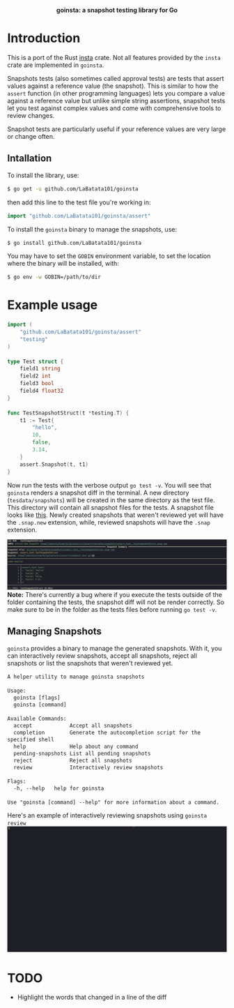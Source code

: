 <div align="center">
 <p><strong>goinsta: a snapshot testing library for Go</strong></p>
</div>

# Introduction

This is a port of the Rust [insta](https://github.com/mitsuhiko/insta) crate. Not all features provided by the `insta`
crate are implemented in `goinsta`.

Snapshots tests (also sometimes called approval tests) are tests that assert values against a reference value (the snapshot).
This is similar to how the `assert` function (in other programming languages) lets you compare a value against a reference value but unlike simple string assertions, snapshot tests let you test against complex values and come with comprehensive tools to review changes.

Snapshot tests are particularly useful if your reference values are very large or change often.

## Intallation

To install the library, use:

```bash
$ go get -u github.com/LaBatata101/goinsta
```

then add this line to the test file you're working in:

```go
import "github.com/LaBatata101/goinsta/assert"
```

To install the `goinsta` binary to manage the snapshots, use:

```bash
$ go install github.com/LaBatata101/goinsta
```

You may have to set the `GOBIN` environment variable, to set the location where the binary will be installed, with:

```bash
$ go env -w GOBIN=/path/to/dir
```

# Example usage

```go
import (
	"github.com/LaBatata101/goinsta/assert"
	"testing"
)

type Test struct {
	field1 string
	field2 int
	field3 bool
	field4 float32
}

func TestSnapshotStruct(t *testing.T) {
	t1 := Test{
		"hello",
		10,
		false,
		3.14,
	}
	assert.Snapshot(t, t1)
}
```

Now run the tests with the verbose output `go test -v`. You will see that `goinsta` renders a snapshot diff in the
terminal. A new directory (`tesdata/snapshots`) will be created in the same directory as the test file. This directory
will contain all snapshot files for the tests. A snapshot file looks like [this](./src/assert/testdata/snapshots/assert_test__TestSnapshotStruct.snap).
Newly created snapshots that weren't reviewed yet will have the `.snap.new` extension, while, reviewed snapshots will
have the `.snap` extension.

![image](./assets/snapshot_diff.png)
**Note:** There's currently a bug where if you execute the tests outside of the folder containing the tests, the
snapshot diff will not be render correctly. So make sure to be in the folder as the tests files before running
`go test -v`.

## Managing Snapshots

`goinsta` provides a binary to manage the generated snapshots. With it, you can interactively review snapshots,
accept all snapshots, reject all snapshots or list the snapshots that weren't reviewed yet.

```
A helper utility to manage goinsta snapshots

Usage:
  goinsta [flags]
  goinsta [command]

Available Commands:
  accept            Accept all snapshots
  completion        Generate the autocompletion script for the specified shell
  help              Help about any command
  pending-snapshots List all pending snapshots
  reject            Reject all snapshots
  review            Interactively review snapshots

Flags:
  -h, --help   help for goinsta

Use "goinsta [command] --help" for more information about a command.
```

Here's an example of interactively reviewing snapshots using `goinsta review`
![interactive_review](./assets/interactive_snapshot_review.gif)

# TODO

-   Highlight the words that changed in a line of the diff
